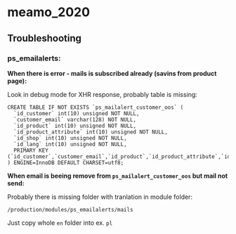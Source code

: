 # meamo_2020


## Troubleshooting


### ps_emailalerts:

**When there is error - mails is subscribed already (savins from product page):**

Look in debug mode for XHR response, probably table is missing:

```
CREATE TABLE IF NOT EXISTS `ps_mailalert_customer_oos` (
  `id_customer` int(10) unsigned NOT NULL,
  `customer_email` varchar(128) NOT NULL,
  `id_product` int(10) unsigned NOT NULL,
  `id_product_attribute` int(10) unsigned NOT NULL,
  `id_shop` int(10) unsigned NOT NULL,
  `id_lang` int(10) unsigned NOT NULL,
  PRIMARY KEY (`id_customer`,`customer_email`,`id_product`,`id_product_attribute`,`id_shop`)
) ENGINE=InnoDB DEFAULT CHARSET=utf8;
```


**When email is beeing remove from ```ps_mailalert_customer_oos``` but mail not send:**

Probably there is missing folder with tranlation in module folder:
```
/production/modules/ps_emailalerts/mails
```

Just copy whole ```en``` folder into ex. ```pl```
